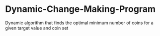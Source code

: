 # Dynamic-Change-Making-Program
Dynamic algorithm that finds the optimal minimum number of coins for a given target value and coin set

